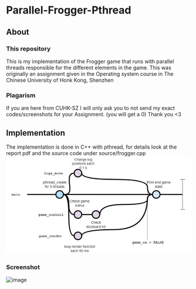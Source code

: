 # Parallel-Frogger-Pthread

## About


### This repository

This is my implementation of the Frogger game that runs with parallel threads responsible for the different elements in the game.
This was originally an assignment given in the Operating system course in The Chinese University of Honk Kong, Shenzhen

### Plagarism

If you are here from CUHK-SZ I will only ask you to not send my exact codes/screenshots for your Assignment. (you will get a 0)
Thank you <3

## Implementation 

The implementation is done in C++ with pthread, for details look at the report pdf and the source code under source/frogger.cpp
![alt text](https://github.com/H4D32/Parallel-Frogger-Pthread/blob/main/flowchart.jpg?raw=true)

### Screenshot
![image](https://github.com/H4D32/Parallel-Frogger-Pthread/assets/49611754/34941dfa-ad2e-4c4d-9c77-fab8a737fd5c)

